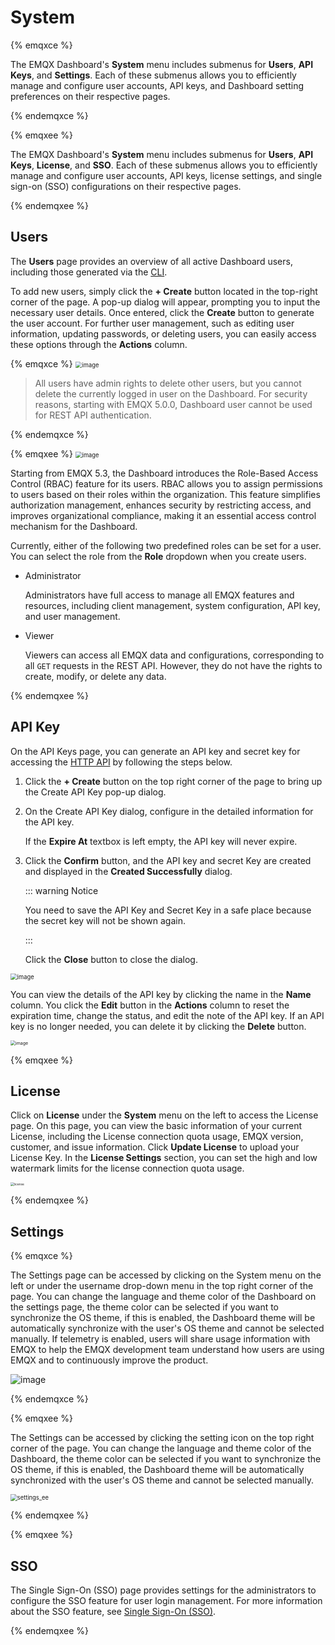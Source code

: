# System

{% emqxce %}

The EMQX Dashboard's **System** menu includes submenus for **Users**, **API Keys**, and **Settings**. Each of these submenus allows you to efficiently manage and configure user accounts, API keys, and Dashboard setting preferences on their respective pages.

{% endemqxce %}

{% emqxee %}

The EMQX Dashboard's **System** menu includes submenus for **Users**, **API Keys**, **License**, and **SSO**. Each of these submenus allows you to efficiently manage and configure user accounts, API keys, license settings, and single sign-on (SSO) configurations on their respective pages.

{% endemqxee %}

## Users

The **Users** page provides an overview of all active Dashboard users, including those generated via the [CLI](../admin/cli.md).

To add new users, simply click the **+ Create** button located in the top-right corner of the page. A pop-up dialog will appear, prompting you to input the necessary user details. Once entered, click the **Create** button to generate the user account. For further user management, such as editing user information, updating passwords, or deleting users, you can easily access these options through the **Actions** column.

{% emqxce %}
<img src="./assets/users.png" alt="image" style="zoom:67%;" />

> All users have admin rights to delete other users, but you cannot delete the currently logged in user on the Dashboard.
> For security reasons, starting with EMQX 5.0.0, Dashboard user cannot be used for REST API authentication.

{% endemqxce %}

{% emqxee %}
<img src="./assets/ee-users.png" alt="image" style="zoom:67%;" />

Starting from EMQX 5.3, the Dashboard introduces the Role-Based Access Control (RBAC) feature for its users. RBAC allows you to assign permissions to users based on their roles within the organization. This feature simplifies authorization management, enhances security by restricting access, and improves organizational compliance, making it an essential access control mechanism for the Dashboard.

Currently, either of the following two predefined roles can be set for a user. You can select the role from the **Role** dropdown when you create users.
+ Administrator

    Administrators have full access to manage all EMQX features and resources, including client management, system configuration, API key, and user management.

+ Viewer

    Viewers can access all EMQX data and configurations, corresponding to all `GET` requests in the REST API. However, they do not have the rights to create, modify, or delete any data.

{% endemqxee %}

## API Key

On the API Keys page, you can generate an API key and secret key for accessing the [HTTP API](../admin/api.md) by following the steps below.

1. Click the **+ Create** button on the top right corner of the page to bring up the Create API Key pop-up dialog. 

2. On the Create API Key dialog, configure in the detailed information for the API key. 

   If the **Expire At** textbox is left empty, the API key will never expire.

3. Click the **Confirm** button, and the API key and secret Key are created and displayed in the **Created Successfully** dialog. 

   ::: warning Notice

   You need to save the API Key and Secret Key in a safe place because the secret key will not be shown again.

   :::

    Click the **Close** button to close the dialog.

<img src="./assets/api-key.png" alt="image" style="zoom:67%;" />

You can view the details of the API key by clicking the name in the **Name** column. You click the **Edit** button in the **Actions** column to reset the expiration time, change the status, and edit the note of the API key. If an API key is no longer needed, you can delete it by clicking the **Delete** button.

<img src="./assets/api-key-detail.png" alt="image" style="zoom:50%;" />

{% emqxee %}

## License

Click on **License** under the **System** menu on the left to access the License page. On this page, you can view the basic information of your current License, including the License connection quota usage, EMQX version, customer, and issue information. Click **Update License** to upload your License Key. In the **License Settings** section, you can set the high and low watermark limits for the license connection quota usage.

<img src="./assets/license.png" alt="license" style="zoom:35%;" />

{% endemqxee %}

## Settings

{% emqxce %}

The Settings page can be accessed by clicking on the System menu on the left or under the username drop-down menu in the top right corner of the page. You can change the language and theme color of the Dashboard on the settings page, the theme color can be selected if you want to synchronize the OS theme, if this is enabled, the Dashboard theme will be automatically synchronize with the user's OS theme and cannot be selected manually. If telemetry is enabled, users will share usage information with EMQX to help the EMQX development team understand how users are using EMQX and to continuously improve the product.

![image](./assets/settings.png)

{% endemqxce %}

{% emqxee %}

The Settings can be accessed by clicking the setting icon on the top right corner of the page. You can change the language and theme color of the Dashboard, the theme color can be selected if you want to synchronize the OS theme, if this is enabled, the Dashboard theme will be automatically synchronized with the user's OS theme and cannot be selected manually. 

<img src="./assets/settings_ee.png" alt="settings_ee" style="zoom:67%;" />

{% endemqxee %}

{% emqxee %}

## SSO

The Single Sign-On (SSO) page provides settings for the administrators to configure the SSO feature for user login management. For more information about the SSO feature, see [Single Sign-On (SSO)](./sso.md).

{% endemqxee %} 

